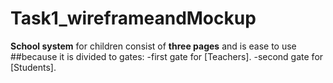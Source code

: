 # Task1_wireframeandMockup
**School system** for children consist of **three pages** and is ease to use ##because it is divided to gates:
-first gate for [Teachers].
-second gate for [Students].
